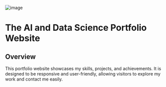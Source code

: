 ![image](https://github.com/user-attachments/assets/c31aa2bc-088f-4bce-bfe0-f0d5b7dc74e5)
# The AI and Data Science Portfolio Website

## Overview
This portfolio website showcases my skills, projects, and achievements. It is designed to be responsive and user-friendly, allowing visitors to explore my work and contact me easily.

